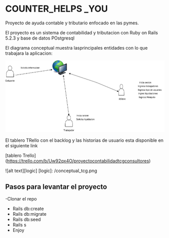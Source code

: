 # COUNTER_HELPS _YOU

Proyecto de ayuda contable y tributario enfocado en las pymes.

El proyecto es un sistema de contabilidad y tributacion con Ruby on Rails 5.2.3 y base de datos POstgresql

El diagrama conceptual muestra lasprincipales entidades con lo que trabajara la aplicacion:

![alt_text][concept]

[concept]: /tcg_cont.png  "diagrama conceptual"

El tablero TRello con el backlog y las historias de usuario esta disponible en el siguiente link

[tablero Trello] (https://trello.com/b/Uw92qx4O/proyectocontabilidadtcgconsultores)

![alt text][logic]
[logic]: /conceptual_tcg.png

## Pasos para levantar el proyecto

-Clonar el repo
-  Rails db:create
-  Rails db:migrate
-  Rails db:seed
-  Rails s
-  Enjoy
